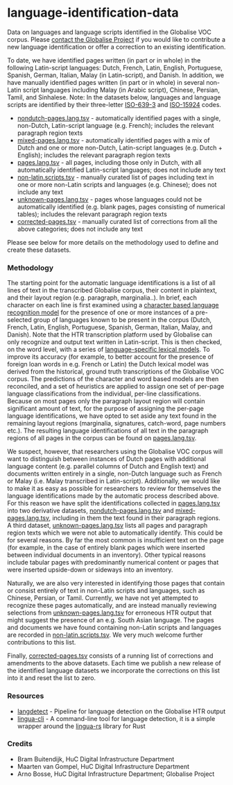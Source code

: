 # language-identification-data

Data on languages and language scripts identified in the Globalise VOC corpus. Please [contact the Globalise Project](https://globalise.huygens.knaw.nl/contact-us/) if you would like to contribute a new language identification or offer a correction to an existing identification.

To date, we have identified pages written (in part or in whole) in the following Latin-script languages: Dutch, French, Latin, English, Portuguese, Spanish, German, Italian, Malay (in Latin-script), and Danish. In addition, we have manually identified pages written (in part or in whole) in several non-Latin script languages including Malay (in Arabic script), Chinese, Persian, Tamil, and Sinhalese. Note: In the datasets below, languages and language scripts are identified by their three-letter [ISO-639-3](https://en.wikipedia.org/wiki/List_of_ISO_639_language_codes) and [ISO-15924](https://en.wikipedia.org/wiki/ISO_15924) codes.

- [nondutch-pages.lang.tsv](https://github.com/globalise-huygens/language-identification-data/blob/main/latin-script-pages/nondutch-pages.lang.tsv) - automatically identified pages with a single, non-Dutch, Latin-script language (e.g. French); includes the relevant paragraph region texts
- [mixed-pages.lang.tsv](https://github.com/globalise-huygens/language-identification-data/blob/main/latin-script-pages/mixed-pages.lang.tsv) - automatically identified pages with a mix of Dutch and one or more non-Dutch, Latin-script languages (e.g. Dutch + English); includes the relevant paragraph region texts
- [pages.lang.tsv](https://github.com/globalise-huygens/language-identification-data/blob/main/latin-script-pages/pages.lang.tsv) - all pages, including those only in Dutch, with all automatically identified Latin-script languages; does not include any text
- [non-latin.scripts.tsv](https://github.com/globalise-huygens/language-identification-data/blob/main/non-latin-script-pages/non-latin.scripts.tsv) - manually curated list of pages including text in one or more non-Latin scripts and languages (e.g. Chinese); does not include any text 
- [unknown-pages.lang.tsv](https://github.com/globalise-huygens/language-identification-data/blob/main/latin-script-pages/unknown-pages.lang.tsv) - pages whose languages could not be automatically identified (e.g. blank pages, pages consisting of numerical tables); includes the relevant paragraph region texts
- [corrected-pages.tsv](https://github.com/globalise-huygens/language-identification-data/tree/main/corrections) - manually curated list of corrections from all the above categories; does not include any text

Please see below for more details on the methodology used to define and create these datasets.

### Methodology

The starting point for the automatic language identifications is a list of all lines of text in the transcribed Globalise corpus, their content in plaintext, and their layout region (e.g. paragraph, marginalia..). In brief, each character on each line is first examined using a [character based language recognition model](https://github.com/pemistahl/lingua-rs/) for the presence of one or more instances of a pre-selected group of languages known to be present in the corpus (Dutch, French, Latin, English, Portuguese, Spanish, German, Italian, Malay, and Danish). Note that the HTR transcription platform used by Globalise can only recognize and output text written in Latin-script. This is then checked, on the word level, with a series of [language-specific lexical models](https://github.com/knaw-huc/globalise-tools/tree/main/pipelines/langdetect). To improve its accuracy (for example, to better account for the presence of foreign loan words in e.g. French or Latin) the Dutch lexical model was derived from the historical, ground truth transcriptions of the Globalise VOC corpus. The predictions of the character and word based models are then reconciled, and a set of heuristics are applied to assign one set of per-page language classifications from the individual, per-line classifications. Because on most pages only the paragraph layout region will contain significant amount of text, for the purpose of assigning the per-page language identifications, we have opted to set aside any text found in the remaining layout regions (marginalia, signatures, catch-word, page numbers etc.). The resulting language identifications of all text in the paragraph regions of all pages in the corpus can be found on [pages.lang.tsv](https://github.com/globalise-huygens/language-identification-data/blob/main/latin-script-pages/pages.lang.tsv).  

We suspect, however, that researchers using the Globalise VOC corpus will want to distinguish between instances of Dutch pages with additional language content (e.g. parallel columns of Dutch and English text) and documents written entirely in a single, non-Dutch language such as French or Malay (i.e. Malay transcribed in Latin-script). Additionally, we would like to make it as easy as possible for researchers to review for themselves the language identifications made by the automatic process described above. For this reason we have split the identifications collected in [pages.lang.tsv](https://github.com/globalise-huygens/language-identification-data/blob/main/latin-script-pages/pages.lang.tsv) into two derivative datasets, [nondutch-pages.lang.tsv](https://github.com/globalise-huygens/language-identification-data/blob/main/latin-script-pages/nondutch-pages.lang.tsv) and [mixed-pages.lang.tsv](https://github.com/globalise-huygens/language-identification-data/blob/main/latin-script-pages/mixed-pages.lang.tsv), including in them the text found in their paragraph regions. A third dataset, [unknown-pages.lang.tsv](https://github.com/globalise-huygens/language-identification-data/blob/main/latin-script-pages/unknown-pages.lang.tsv) lists all pages and paragraph region texts which we were not able to automatically identify. This could be for several reasons. By far the most common is insufficient text on the page (for example, in the case of entirely blank pages which were inserted between individual documents in an inventory). Other typical reasons include tabular pages with predominantly numerical content or pages that were inserted upside-down or sideways into an inventory.

Naturally, we are also very interested in identifying those pages that contain or consist entirely of text in non-Latin scripts and languages, such as Chinese, Persian, or Tamil. Currently, we have not yet attempted to recognize these pages automatically, and are instead manually reviewing selections from [unknown-pages.lang.tsv](https://github.com/globalise-huygens/language-identification-data/blob/main/latin-script-pages/unknown-pages.lang.tsv) for erroneous HTR output that might suggest the presence of an e.g. South Asian language. The pages and documents we have found containing non-Latin scripts and languages are recorded in [non-latin.scripts.tsv](https://github.com/globalise-huygens/language-identification-data/blob/main/non-latin-script-pages/non-latin.scripts.tsv). We very much welcome further contributions to this list.

Finally, [corrected-pages.tsv](https://github.com/globalise-huygens/language-identification-data/tree/main/corrections) consists of a running list of corrections and amendments to the above datasets. Each time we publish a new release of the identified language datasets we incorporate the corrections on this list into it and reset the list to zero.

### Resources

- [langdetect](https://github.com/knaw-huc/globalise-tools/tree/main/pipelines/langdetect) - Pipeline for language detection on the Globalise HTR output
- [lingua-cli](https://github.com/proycon/lingua-cli) - A command-line tool for language detection, it is a simple wrapper around the [lingua-rs](https://github.com/pemistahl/lingua-rs/) library for Rust

### Credits

- Bram Buitendijk, HuC Digital Infrastructure Department
- Maarten van Gompel, HuC Digital Infrastructure Department
- Arno Bosse, HuC Digital Infrastructure Department; Globalise Project
